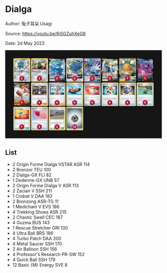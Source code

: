 # Dialga

Author: 兔子耳朵 Usagi

Source: <https://youtu.be/6jSGZuhXeG8>

Date: 2d May 2023

![decklist](../../images/SVI/Dialga/1-%20Dialga.png)

## List

* 2 Origin Forme Dialga VSTAR ASR 114
* 2 Bronzor TEU 100
* 2 Dialga-GX FLI 82
* 1 Dedenne-GX UNB 57
* 2 Origin Forme Dialga V ASR 113
* 2 Zacian V SSH 211
* 1 Crobat V DAA 182
* 2 Bronzong ASR-TG 11
* 1 Medicham V EVS 186
* 4 Trekking Shoes ASR 215
* 2 Chaotic Swell CEC 187
* 4 Guzma BUS 143
* 1 Rescue Stretcher GRI 130
* 4 Ultra Ball BRS 186
* 4 Turbo Patch DAA 200
* 4 Metal Saucer SSH 170
* 2 Air Balloon SSH 156
* 4 Professor's Research PR-SW 152
* 4 Quick Ball SSH 179
* 12 Basic {M} Energy SVE 8
